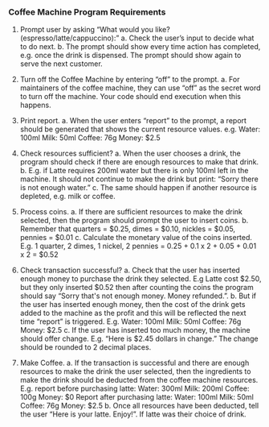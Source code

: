 ### Coffee Machine Program Requirements
1. Prompt user by asking “What would you like? (espresso/latte/cappuccino):”
    a. Check the user’s input to decide what to do next.
    b. The prompt should show every time action has completed, e.g. once the drink is dispensed. The prompt should show again to serve the next customer.

2. Turn off the Coffee Machine by entering “off” to the prompt.
    a. For maintainers of the coffee machine, they can use “off” as the secret word to turn off the machine. Your code should end execution when this happens.

3. Print report.
    a. When the user enters “report” to the prompt, a report should be generated that shows the current resource values. e.g.
        Water: 100ml
        Milk: 50ml
        Coffee: 76g
        Money: $2.5

4. Check resources sufficient?
    a. When the user chooses a drink, the program should check if there are enough resources to make that drink.
    b. E.g. if Latte requires 200ml water but there is only 100ml left in the machine. It should not continue to make the drink but print: “Sorry there is not enough water.”
    c. The same should happen if another resource is depleted, e.g. milk or coffee.

5. Process coins.
    a. If there are sufficient resources to make the drink selected, then the program should prompt the user to insert coins.
    b. Remember that quarters = $0.25, dimes = $0.10, nickles = $0.05, pennies = $0.01
    c. Calculate the monetary value of the coins inserted. E.g. 1 quarter, 2 dimes, 1 nickel, 2 pennies = 0.25 + 0.1 x 2 + 0.05 + 0.01 x 2 = $0.52

6. Check transaction successful?
    a. Check that the user has inserted enough money to purchase the drink they selected. E.g Latte cost $2.50, but they only inserted $0.52 then after counting the coins the program should say “Sorry that's not enough money. Money refunded.”.
    b. But if the user has inserted enough money, then the cost of the drink gets added to the machine as the profit and this will be reflected the next time “report” is triggered. E.g.
        Water: 100ml
        Milk: 50ml
        Coffee: 76g
        Money: $2.5
    c. If the user has inserted too much money, the machine should offer change. E.g. “Here is $2.45 dollars in change.” The change should be rounded to 2 decimal
    places.

7. Make Coffee.
    a. If the transaction is successful and there are enough resources to make the drink the user selected, then the ingredients to make the drink should be deducted from the
    coffee machine resources. E.g. report before purchasing latte:
        Water: 300ml
        Milk: 200ml
        Coffee: 100g
        Money: $0
    Report after purchasing latte:
        Water: 100ml
        Milk: 50ml
        Coffee: 76g
        Money: $2.5
    b. Once all resources have been deducted, tell the user “Here is your latte. Enjoy!”. If latte was their choice of drink.